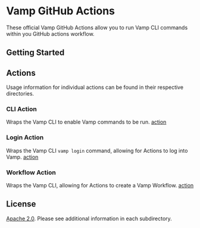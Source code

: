 # Vamp GitHub Actions

These official Vamp GitHub Actions allow you to run Vamp CLI commands within you GitHub actions workflow.

## Getting Started

## Actions
Usage information for individual actions can be found in their respective directories.

### CLI Action
Wraps the Vamp CLI to enable Vamp commands to be run. [action](cli)

### Login Action
Wraps the Vamp CLI `vamp login` command, allowing for Actions to log into Vamp. [action](login)

### Workflow Action
Wraps the Vamp CLI, allowing for Actions to create a Vamp Workflow. [action](workflow)

## License

[Apache 2.0](LICENSE). Please see additional information in each subdirectory.
